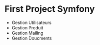 # First Project Symfony 

* Gestion Utilisateurs
* Gestion Produit
* Gestion Mailing
* Gestion Doucments
